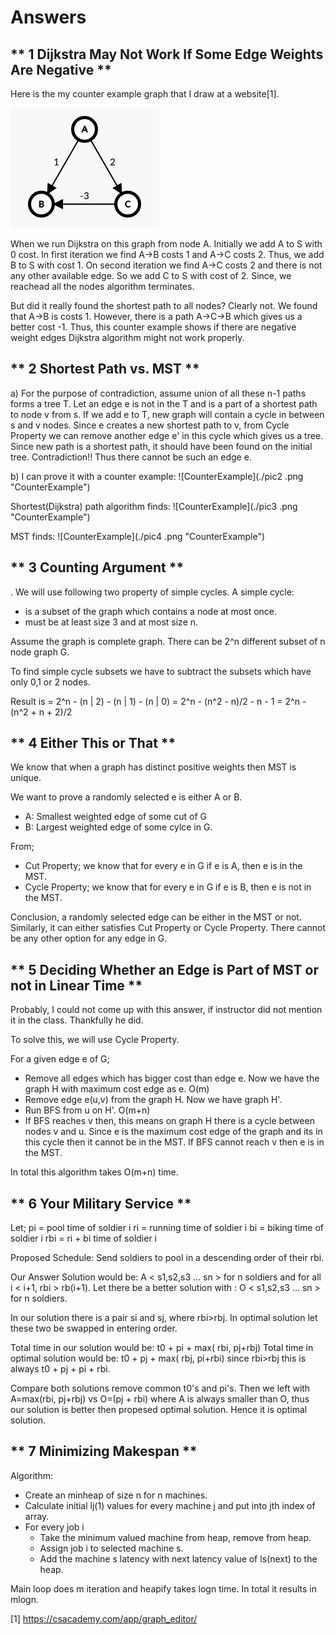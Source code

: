 # Answers

## ** 1 Dijkstra May Not Work If Some Edge Weights Are Negative **

Here is the my counter example graph that I draw at a website[1].

![CounterExample](./pic1.png "CounterExample")

When we run Dijkstra on this graph from node A. Initially we add A to S with 0 cost. In first iteration we find A->B costs 1 and A->C costs 2. Thus, we add B to S with cost 1. On second iteration we find A->C costs 2 and there is not any other available edge. So we add C to S with cost of 2. Since, we reachead all the nodes algorithm terminates.

But did it really found the shortest path to all nodes? Clearly not. We found that A->B is costs 1. However, there is a path A->C->B which gives us a better cost -1. Thus, this counter example shows if there are negative weight edges Dijkstra algorithm might not work properly.

## ** 2 Shortest Path vs. MST  **

a) For the purpose of contradiction, assume union of all these n-1 paths forms a tree T. Let an edge e is not in the T and is a part of a shortest path to node v from s. If we add e to T, new graph will contain a cycle in between s and v nodes. Since e creates a new shortest path to v, from Cycle Property we can remove another edge e' in this cycle which gives us a tree. Since new path is a shortest path, it should have been found on the initial tree. Contradiction!! Thus there cannot  be such an edge e.

b) I can prove it with a counter example:
![CounterExample](./pic2
.png "CounterExample")

Shortest(Dijkstra) path algorithm finds:
![CounterExample](./pic3
.png "CounterExample")

MST finds:
![CounterExample](./pic4
.png "CounterExample")

## ** 3 Counting Argument  **

. We will use following two property of simple cycles.
A simple cycle:
* is a subset of the graph which contains a node at most once.
* must be at least size 3 and at most size n.

Assume the graph is complete graph. There can be 2^n different subset of n node graph G.

To find simple cycle subsets we have to subtract the subsets which have only 0,1 or 2 nodes.

Result is
= 2^n - (n | 2) - (n | 1) - (n | 0)
= 2^n - (n^2 - n)/2 - n - 1
= 2^n - (n^2 + n + 2)/2

## ** 4 Either This or That  **
We know that when a graph has distinct positive weights then MST is unique.

We want to prove a randomly selected e is either A or B.
* A: Smallest weighted edge of some cut of G
* B: Largest weighted edge of some cylce in G.

From;
* Cut Property; we know that for every e in G if e is A, then e is in the MST.
* Cycle Property; we know that for every e in G if e is B, then e is not in the MST.

Conclusion, a randomly selected edge can be either in the MST or not. Similarly, it can either satisfies Cut Property or Cycle Property. There cannot be any other option for any edge in G.

## ** 5 Deciding Whether an Edge is Part of MST or not in Linear Time  **

Probably, I could not come up with this answer, if instructor did not mention it in the class. Thankfully he did.

To solve this, we will use Cycle Property.

For a given edge e of G;

- Remove all edges which has bigger cost than edge e. Now we have the graph H with maximum cost edge as e. O(m)
- Remove edge e(u,v) from the graph H. Now we have graph H'.
- Run BFS from u on H'. O(m+n)
- If BFS reaches v then, this means on graph H there is a cycle between nodes v and u. Since e is the maximum cost edge of the graph and its in this cycle then it cannot be in the MST. If BFS cannot reach v then e is in the MST.

In total this algorithm takes O(m+n) time.

## ** 6 Your Military Service  **

Let;
pi = pool time of soldier i
ri = running time of soldier i
bi = biking time of soldier i
rbi = ri + bi time of soldier i

Proposed Schedule: Send soldiers to pool in a descending order of their rbi.

Our Answer Solution would be: A < s1,s2,s3 ... sn > for n soldiers and for all i < i+1, rbi > rb(i+1).
Let there be a better solution with : O < s1,s2,s3 ... sn > for n soldiers.

In our solution there is a pair si and sj, where rbi>rbj.
In optimal solution let these two be swapped in entering order.

Total time in our solution would be: t0 + pi + max( rbi, pj+rbj)
Total time in optimal solution would be: t0 + pj + max( rbj, pi+rbi) since rbi>rbj this is always t0 + pj + pi + rbi.

Compare both solutions remove common t0's and pi's. Then we left with A=max(rbi, pj+rbj) vs O=(pj + rbi) where A is always smaller than O, thus our solution is better then propesed optimal solution. Hence it is optimal solution.

## ** 7 Minimizing Makespan **

Algorithm:
* Create an minheap of size n for n machines.
* Calculate initial lj(1) values for every machine j and put into jth index of array.
* For every job i
  * Take the minimum valued machine from heap, remove from heap.
  * Assign job i to selected machine s.
  * Add the machine s latency with next latency value of ls(next) to the heap.

Main loop does m iteration and heapify takes logn time. In total it results in mlogn.


[1] https://csacademy.com/app/graph_editor/
